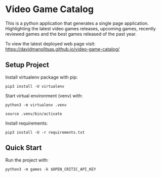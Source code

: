 # Video Game Catalog

This is a python application that generates a single page application. 
Highlighting the latest video games releases, upcoming games, 
recently reviewed games and the best games released of the past year.

To view the latest deployed web page visit: 
https://davidmanolitsas.github.io/video-game-catalog/

## Setup Project

Install virtualenv package with pip:

```shell
pip3 install -U virtualenv
```

Start virtual environment (venv) with:

```shell
python3 -m virtualenv .venv
```

```shell
source .venv/bin/activate
```

Install requirements:

```shell
pip3 install -U -r requirements.txt
```

## Quick Start

Run the project with:

```shell
python3 -m games -k $OPEN_CRITIC_API_KEY
```